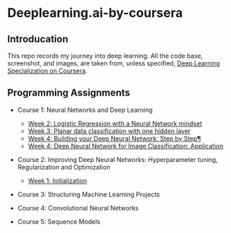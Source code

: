 # Deeplearning.ai-by-coursera

## Introducation
This repo records my journey into deep learning. All the code base, screenshot, and images, are taken from, unless specified, [Deep Learning Specialization on Coursera](https://www.coursera.org/specializations/deep-learning).

## Programming Assignments
- Course 1: Neural Networks and Deep Learning
  - [Week 2: Logistic Regression with a Neural Network mindset](https://github.com/YuxiangLi0908/Deeplearning.ai-by-coursera/blob/master/Course%201:%20Neural%20Networks%20and%20Deep%20Learning/Logistic%20Regression%20with%20a%20Neural%20Network%20mindset.ipynb)
  - [Week 3: Planar data classification with one hidden layer](https://github.com/YuxiangLi0908/Deeplearning.ai-by-coursera/blob/master/Course%201:%20Neural%20Networks%20and%20Deep%20Learning/Planar%20data%20classification%20with%20one%20hidden%20layer.ipynb)
  - [Week 4: Building your Deep Neural Network: Step by Step¶
](https://github.com/YuxiangLi0908/Deeplearning.ai-by-coursera/blob/master/Course%201:%20Neural%20Networks%20and%20Deep%20Learning/Building%20your%20Deep%20Neural%20Network%20Step%20by%20Step.ipynb)
  - [Week 4: Deep Neural Network for Image Classification: Application
](https://github.com/YuxiangLi0908/Deeplearning.ai-by-coursera/blob/master/Course%201:%20Neural%20Networks%20and%20Deep%20Learning/Deep%20Neural%20Network%20for%20Image%20Classification%20Application.ipynb)
- Course 2: Improving Deep Neural Networks: Hyperparameter tuning, Regularization and Optimization
  - [Week 1: Initialization](https://github.com/YuxiangLi0908/Deeplearning.ai-by-coursera/blob/master/Course%202:%20Improving%20Deep%20Neural%20Networks:%20Hyperparameter%20tuning%2C%20Regularization%20and%20Optimization/Initialization.ipynb)
- Course 3: Structuring Machine Learning Projects

- Course 4: Convolutional Neural Networks

- Course 5: Sequence Models
